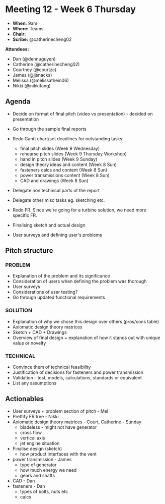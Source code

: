 # Meeting 12 - Week 6 Thursday

- **When:** 9am
- **Where:** Teams
- **Chair:** 
- **Scribe:** @catherinecheng02

**Attendees:**

- Dan (@dennuguyen)
- Catherine (@catherinecheng02)
- Courtney (@courtzc)
- James (@jjsnacks)
- Melissa (@melissathein06)
- Nikki (@nikkifang)

## Agenda
- Decide on format of final pitch (video vs presentation) - decided on presentation
- Go through the sample final reports
- Redo Gantt chart/set deadlines for outstanding tasks:
    - final pitch slides (Week 9 Wednesday)
    - rehearse pitch slides (Week 9 Thursday Workshop)
    - hand in pitch slides (Week 9 Sunday)
    - design theory ideas and content (Week 8 Sun)
    - fasteners calcs and content (Week 8 Sun)
    - power transmissions content (Week 8 Sun)
    - CAD and drawings (Week 8 Sun)
- Delegate non technical parts of the report 
- Delegate other misc tasks eg. sketching etc. 

- Redo FR. Since we're going for a turbine solution, we need more specific FR.
- Finalising sketch and actual design 
- User surveys and defining user's problems 
## Pitch structure
### PROBLEM 
- Explanation of the problem and its significance
- Consideration of users when defining the problem was thorough
- User surveys 
- Considerations of user testing?
- Go through updated functional requirements  
### SOLUTION 
- Explanation of why we chose this design over others (pros/cons table)
- Axiomatic design theory matrices
- Sketch + CAD + Drawings 
- Overview of final design + explanation of how it stands out with unique value or novelty
### TECHNICAL
- Convince them of technical feasibility
- Justification of decisions for fasteners and power transmission
- Validation - test, models, calculations, standards or equivalent
- List any assumptions 
## Actionables
- User surveys + problem section of pitch - Mel 
- Prettify FR tree - Nikki
- Axiomatic design theory matrices - Court, Catherine - Sunday 
    - bladeless - might not have generator 
    - cross flow
    - vertical axis 
    - jet engine situation
- Finalise design (sketch) 
    - how product interfaces with the vent 
- power transmission - James
    - type of generator
    - how much energy we need
    - gears and shafts 
- CAD - Dan 
- fasteners - Dan 
    - types of bolts, nuts etc
    - calcs


